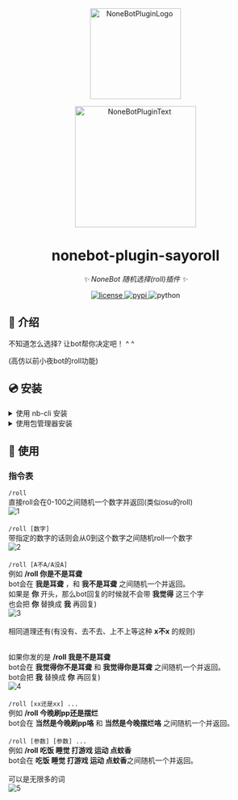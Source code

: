 <div align="center">
  <a href="https://v2.nonebot.dev/store"><img src="https://github.com/A-kirami/nonebot-plugin-template/blob/resources/nbp_logo.png" width="180" height="180" alt="NoneBotPluginLogo"></a>
  <br>
  <p><img src="https://github.com/A-kirami/nonebot-plugin-template/blob/resources/NoneBotPlugin.svg" width="240" alt="NoneBotPluginText"></p>
</div>

<div align="center">

# nonebot-plugin-sayoroll

_✨ NoneBot 随机选择(roll)插件 ✨_


<a href="./LICENSE">
    <img src="https://img.shields.io/github/license/mas-alone/nonebot-plugin-sayoroll.svg" alt="license">
</a>
<a href="https://pypi.python.org/pypi/nonebot-plugin-sayoroll">
    <img src="https://img.shields.io/pypi/v/nonebot-plugin-sayoroll.svg" alt="pypi">
</a>
<img src="https://img.shields.io/badge/python-3.8+-blue.svg" alt="python">

</div>

## 📖 介绍

不知道怎么选择? 让bot帮你决定吧！ ^ ^

(高仿以前小夜bot的roll功能)

## 💿 安装

<details>
<summary>使用 nb-cli 安装</summary>
在 nonebot2 项目的根目录下打开命令行, 输入以下指令即可安装

    nb plugin install nonebot-plugin-sayoroll

</details>

<details>
<summary>使用包管理器安装</summary>
在 nonebot2 项目的插件目录下, 打开命令行, 根据你使用的包管理器, 输入相应的安装命令

<details>
<summary>pip</summary>

    pip install nonebot-plugin-sayoroll
</details>
<details>
<summary>pdm</summary>

    pdm add nonebot-plugin-sayoroll
</details>
<details>
<summary>poetry</summary>

    poetry add nonebot-plugin-sayoroll
</details>
<details>
<summary>conda</summary>

    conda install nonebot-plugin-sayoroll
</details>

打开 nonebot2 项目根目录下的 `pyproject.toml` 文件, 在 `[tool.nonebot]` 部分追加写入

    plugins = ["nonebot_plugin_sayoroll"]

</details>

## 🎉 使用
### 指令表
`/roll`<br>
直接roll会在0-100之间随机一个数字并返回(类似osu的roll)<br>
![1](https://cdn.hiosu.com/20230721/hiosu-1.4cs2l31rvmk0.webp)<br><br>
`/roll [数字]`<br>
带指定的数字的话则会从0到这个数字之间随机roll一个数字<br>
![2](https://cdn.hiosu.com/20230721/hiosu-2.74xfh0v0u5g0.webp)<br><br>
`/roll [A不A/A没A]`<br>
例如 **/roll 你是不是耳聋**<br>
bot会在 **我是耳聋** ，和 **我不是耳聋** 之间随机一个并返回。<br>
如果是 **你** 开头，那么bot回复的时候就不会带 **我觉得** 这三个字<br>
也会把 **你** 替换成 **我** 再回复)<br>
![3](https://cdn.hiosu.com/20230721/hiosu-3.3czdhx39c6w0.webp)<br><br>
相同道理还有(有没有、去不去、上不上等这种 **x不x** 的规则)<br><br>

如果你发的是 **/roll 我是不是耳聋** <br>
bot会在 **我觉得你不是耳聋** 和 **我觉得你是耳聋** 之间随机一个并返回。<br>
bot会把 **我** 替换成 **你** 再回复)<br>
![4](https://cdn.hiosu.com/20230721/hiosu-4.4r9tz0zimew0.webp)<br><br>
`/roll [xx还是xx] ...`<br>
例如 **/roll 今晚刷pp还是摆烂** <br>
bot会在 **当然是今晚刷pp咯** 和 **当然是今晚摆烂咯** 之间随机一个并返回。<br><br>
`/roll [参数] [参数] ...`<br>
例如 **/roll 吃饭 睡觉 打游戏 运动 点蚊香**<br>
bot会在 **吃饭 睡觉 打游戏 运动 点蚊香**之间随机一个并返回。<br><br>
可以是无限多的词<br>
![5](https://cdn.hiosu.com/20230721/hiosu-5.38sfgsba7j80.webp)
